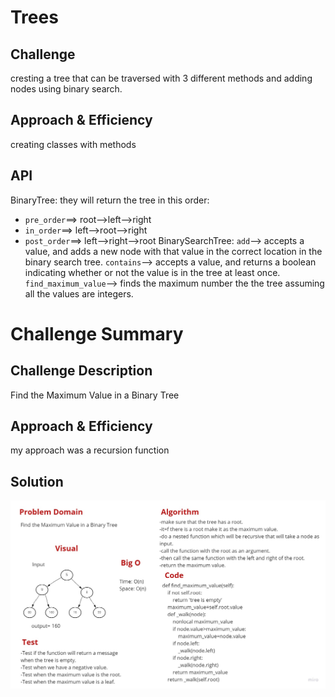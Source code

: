 # Trees

## Challenge
cresting a tree that can be traversed with 3 different methods and adding nodes using binary search.
## Approach & Efficiency
creating classes with methods 
## API
BinaryTree:
they will return the tree in this order:
- `pre_order`==> 
 root-->left-->right
- `in_order`==>
 left-->root-->right
- `post_order`==>
 left-->right-->root
BinarySearchTree:
`add`--> accepts a value, and adds a new node with that value in the correct location in the binary search tree.
`contains`-->  accepts a value, and returns a boolean indicating whether or not the value is in the tree at least once.
`find_maximum_value`--> finds the maximum number the the tree assuming all the values are integers.

# Challenge Summary

## Challenge Description
Find the Maximum Value in a Binary Tree

## Approach & Efficiency
my approach was a recursion function

## Solution
![demo](/assets/find_max.jpg)
